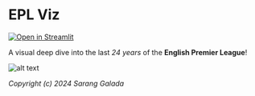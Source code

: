 # EPL Viz

[![Open in Streamlit](https://static.streamlit.io/badges/streamlit_badge_black_white.svg)](https://epl-viz.streamlit.app)

A visual deep dive into the last _24 years_ of the **English Premier League**!

![alt text](https://github.com/saranggalada/EDA-English-Premier-League-24yr/blob/main/website.png?raw=true)

_Copyright (c) 2024 Sarang Galada_
